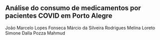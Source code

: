 ## Análise do consumo de medicamentos por pacientes COVID em Porto Alegre


João Marcelo Lopes Fonseca
Márcio da Silveira Rodrigues
Melina Loreto
Simone Dalla Pozza Mahmud
